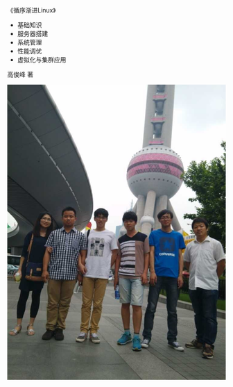 
《循序渐进Linux》
 * 基础知识
 * 服务器搭建
 * 系统管理
 * 性能调优
 * 虚拟化与集群应用

高俊峰  著


![上海同学合影](./../screenshots/shanghai20150613.png?raw=true)




